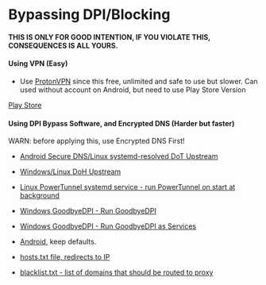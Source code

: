 # Bypassing DPI/Blocking
#### THIS IS ONLY FOR GOOD INTENTION, IF YOU VIOLATE THIS, CONSEQUENCES IS ALL YOURS.

#### Using VPN (Easy)

- Use [ProtonVPN](https://protonvpn.com/) since this free, unlimited and safe to use but slower. Can used without account on Android, but need to use Play Store Version

[Play Store](https://play.google.com/store/apps/details?id=ch.protonvpn.android)

#### Using DPI Bypass Software, and Encrypted DNS (Harder but faster)
WARN: before applying this, use Encrypted DNS First!

- [Android Secure DNS/Linux systemd-resolved DoT Upstream](https://github.com/arfshl/adblock-dns-config/blob/main/docs/android-resolvers.md)

- [Windows/Linux DoH Upstream](https://github.com/arfshl/adblock-dns-config/blob/main/docs/dns-resolvers.md)

- [Linux PowerTunnel systemd service - run PowerTunnel on start at background](https://github.com/arfshl/bypassdpi/blob/main/powertunnel/powertunnel.service)
- [Windows GoodbyeDPI - Run GoodbyeDPI](https://github.com/arfshl/bypassdpi/blob/main/goodbyedpi/run_idn.cmd)
- [Windows GoodbyeDPI - Run GoodbyeDPI as Services](https://github.com/arfshl/bypassdpi/blob/main/goodbyedpi/service_install_idn.cmd)

- [Android](https://github.com/krlvm/powertunnel-android), keep defaults.

- [hosts.txt file, redirects to IP](https://raw.githubusercontent.com/arfshl/bypassdpi/main/hosts.txt)

- [blacklist.txt - list of domains that should be routed to proxy](https://raw.githubusercontent.com/arfshl/bypassdpi/main/blacklist.txt)

